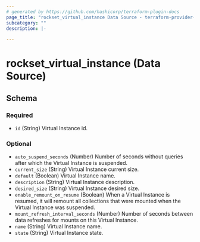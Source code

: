```yaml
---
# generated by https://github.com/hashicorp/terraform-plugin-docs
page_title: "rockset_virtual_instance Data Source - terraform-provider-rockset"
subcategory: ""
description: |-
  
---
```


# rockset_virtual_instance (Data Source)





<!-- schema generated by tfplugindocs -->
## Schema

### Required

- `id` (String) Virtual Instance id.

### Optional

- `auto_suspend_seconds` (Number) Number of seconds without queries after which the Virtual Instance is suspended.
- `current_size` (String) Virtual Instance current size.
- `default` (Boolean) Virtual Instance name.
- `description` (String) Virtual Instance description.
- `desired_size` (String) Virtual Instance desired size.
- `enable_remount_on_resume` (Boolean) When a Virtual Instance is resumed, it will remount all collections that were mounted when the Virtual Instance was suspended.
- `mount_refresh_interval_seconds` (Number) Number of seconds between data refreshes for mounts on this Virtual Instance.
- `name` (String) Virtual Instance name.
- `state` (String) Virtual Instance state.
